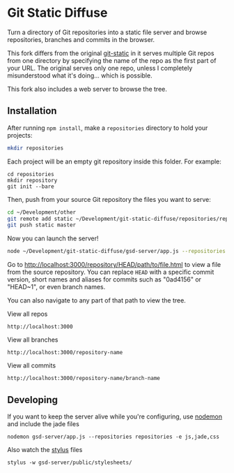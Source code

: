 Git Static Diffuse
====

Turn a directory of Git repositories into a static file server and browse repositories, branches and commits in the browser. 

This fork differs from the original [git-static](https://github.com/mbostock/git-static) in it serves multiple Git repos from one directory by specifying the name of the repo as the first part of your URL. The original serves only one repo, unless I completely misunderstood what it's doing... which is possible.

This fork also includes a web server to browse the tree.

## Installation

After running `npm install`, make a `repositories` directory to hold your projects:

```bash
mkdir repositories
```

Each project will be an empty git repository inside this folder. For example:

````
cd repositories
mkdir repository
git init --bare
````

Then, push from your source Git repository the files you want to serve:

```bash
cd ~/Development/other
git remote add static ~/Development/git-static-diffuse/repositories/repository
git push static master
```

Now you can launch the server!

```bash
node ~/Development/git-static-diffuse/gsd-server/app.js --repositories ~/Development/git-static-diffuse/repositories
```

Go to <http://localhost:3000/repository/HEAD/path/to/file.html> to view a file from the source repository. You can replace `HEAD` with a specific commit version, short names and aliases for commits such as "0ad4156" or "HEAD~1", or even branch names.

You can also navigate to any part of that path to view the tree.

View all repos

````
http://localhost:3000
````

View all branches

````
http://localhost:3000/repository-name
````

View all commits

````
http://localhost:3000/repository-name/branch-name
````

## Developing

If you want to keep the server alive while you're configuring, use [nodemon](https://github.com/remy/nodemon) and include the jade files

````
nodemon gsd-server/app.js --repositories repositories -e js,jade,css
````

Also watch the [stylus](http://learnboost.github.io/stylus/) files

````
stylus -w gsd-server/public/stylesheets/
````
